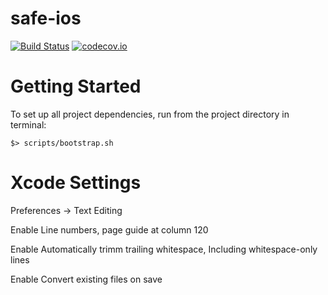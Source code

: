 # safe-ios 

[![Build Status](https://travis-ci.org/gnosis/safe-ios.svg)](https://travis-ci.org/gnosis/safe-ios) [![codecov.io](https://codecov.io/gh/gnosis/safe-ios/branch/master/graphs/badge.svg)](https://codecov.io/gh/gnosis/safe-ios/branch/master)

# Getting Started

To set up all project dependencies, run from the project directory in terminal:

```
$> scripts/bootstrap.sh
```

# Xcode Settings

Preferences -> Text Editing

Enable Line numbers, page guide at column 120

Enable Automatically trimm trailing whitespace, Including whitespace-only lines

Enable Convert existing files on save
